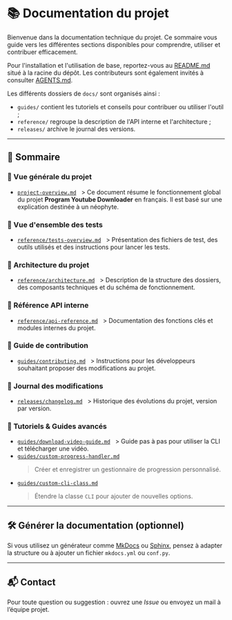 # 📚 Documentation du projet

Bienvenue dans la documentation technique du projet. Ce sommaire vous guide vers les différentes sections disponibles pour comprendre, utiliser et contribuer efficacement.

Pour l'installation et l'utilisation de base, reportez-vous au [README.md](../README.md) situé à la racine du dépôt. Les contributeurs sont également invités à consulter [AGENTS.md](../AGENTS.md).

Les différents dossiers de `docs/` sont organisés ainsi :
- `guides/` contient les tutoriels et conseils pour contribuer ou utiliser l'outil ;
- `reference/` regroupe la description de l'API interne et l'architecture ;
- `releases/` archive le journal des versions.

---

## 📌 Sommaire

### 🧾 Vue générale du projet
- [`project-overview.md`](project-overview.md)
  > Ce document résume le fonctionnement global du projet **Program Youtube Downloader** en français. Il est basé sur une explication destinée à un néophyte.

### 🧾 Vue d'ensemble des tests
- [`reference/tests-overview.md`](reference/tests-overview.md)
  > Présentation des fichiers de test, des outils utilisés et des instructions pour lancer les tests.

### 🧱 Architecture du projet
- [`reference/architecture.md`](reference/architecture.md)
  > Description de la structure des dossiers, des composants techniques et du schéma de fonctionnement.

### 📘 Référence API interne
- [`reference/api-reference.md`](reference/api-reference.md)
  > Documentation des fonctions clés et modules internes du projet.

### 🤝 Guide de contribution
- [`guides/contributing.md`](guides/contributing.md)
  > Instructions pour les développeurs souhaitant proposer des modifications au projet.

### 📝 Journal des modifications
- [`releases/changelog.md`](releases/changelog.md)
  > Historique des évolutions du projet, version par version.

### 🧪 Tutoriels & Guides avancés
- [`guides/download-video-guide.md`](guides/download-video-guide.md)
  > Guide pas à pas pour utiliser la CLI et télécharger une vidéo.
- [`guides/custom-progress-handler.md`](guides/custom-progress-handler.md)
  > Créer et enregistrer un gestionnaire de progression personnalisé.
- [`guides/custom-cli-class.md`](guides/custom-cli-class.md)
  > Étendre la classe `CLI` pour ajouter de nouvelles options.

---

## 🛠️ Générer la documentation (optionnel)

Si vous utilisez un générateur comme [MkDocs](https://www.mkdocs.org/) ou [Sphinx](https://www.sphinx-doc.org/), pensez à adapter la structure ou à ajouter un fichier `mkdocs.yml` ou `conf.py`.

---

## 📬 Contact

Pour toute question ou suggestion : ouvrez une *Issue* ou envoyez un mail à l’équipe projet.
